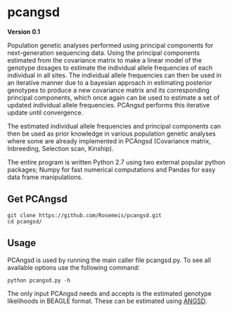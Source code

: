 # pcangsd

**Version 0.1**

Population genetic analyses performed using principal components for next-generation sequencing data. Using the principal components estimated from the covariance matrix to make a linear model of the genotype dosages to estimate the individual allele frequencies of each individual in all sites. The individual allele frequencies can then be used in an iterative manner due to a bayesian approach in estimating posterior genotypes to produce a new covariance matrix and its corresponding principal components, which once again can be used to estimate a set of updated individual allele frequencies. PCAngsd performs this iterative update until convergence.

The estimated individual allele frequencies and principal components can then be used as prior knowledge in various population genetic analyses where some are already implemented in PCAngsd (Covariance matrix, Inbreeding, Selection scan, Kinship).

The entire program is written Python 2.7 using two external popular python packages; Numpy for fast numerical computations and Pandas for easy data frame manipulations.

## Get PCAngsd
```
git clone https://github.com/Rosemeis/pcangsd.git
cd pcangsd/
```

## Usage
PCAngsd is used by running the main caller file pcangsd.py. To see all available options use the following command:
```
python pcangsd.py -h
```

The only input PCAngsd needs and accepts is the estimated genotype likelihoods in BEAGLE format. These can be estimated using [ANGSD](https://github.com/ANGSD/angsd).

